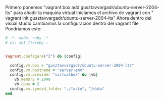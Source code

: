 Primero ponemos "vagrant box add gusztavvargadr/ubuntu-server-2004-lts" para añadir la maquina virtual
Iniciamos el archivo de vagrant con "   vagrant init gusztavvargadr/ubuntu-server-2004-lts"
Ahora dentro del visual studio cambiamos la configuracion dentro del vagrant file
Pondriamos esto:
``` ruby
# -*- mode: ruby -*-
# vi: set ft=ruby :


Vagrant.configure("2") do |config|

  config.vm.box = "gusztavvargadr/ubuntu-server-2004-lts"
  config.vm.hostname = "server-emm"
  config.vm.provider "virtualbox" do |vb|
    vb.memory = 2048
    vb.cpus = 2
  config.vm.synced_folder "./facto", "/data"
end
```
